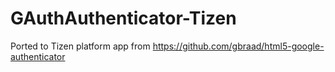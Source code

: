 GAuthAuthenticator-Tizen
========================

Ported to Tizen platform app from https://github.com/gbraad/html5-google-authenticator
